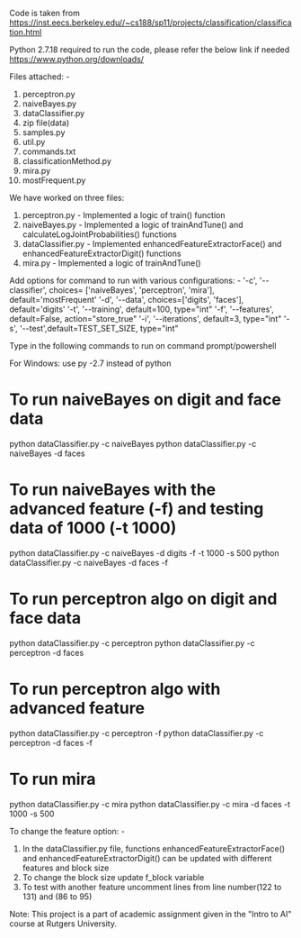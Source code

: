 Code is taken from https://inst.eecs.berkeley.edu//~cs188/sp11/projects/classification/classification.html

Python 2.7.18 required to run the code, please refer the below link if needed
https://www.python.org/downloads/

Files attached: -

1. perceptron.py
2. naiveBayes.py
3. dataClassifier.py
4. zip file(data)
5. samples.py
6. util.py
7. commands.txt
8. classificationMethod.py
9. mira.py
10. mostFrequent.py

We have worked on three files:
1. perceptron.py - Implemented a logic of train() function
2. naiveBayes.py - Implemented a logic of trainAndTune() and calculateLogJointProbabilities() functions
3. dataClassifier.py - Implemented enhancedFeatureExtractorFace() and enhancedFeatureExtractorDigit() functions
4. mira.py - Implemented a logic of trainAndTune()

Add options for command to run with various configurations: -
'-c', '--classifier', choices= ['naiveBayes', 'perceptron', 'mira'], default='mostFrequent'
'-d', '--data', choices=['digits', 'faces'], default='digits'
'-t', '--training', default=100, type="int"
'-f', '--features', default=False, action="store_true"
'-i', '--iterations', default=3, type="int"
'-s', '--test',default=TEST_SET_SIZE, type="int"


Type in the following commands to run on command prompt/powershell

For Windows: use py -2.7 instead of python 

# To run naiveBayes on digit and face data

python dataClassifier.py -c naiveBayes
python dataClassifier.py -c naiveBayes -d faces  

# To run naiveBayes with the advanced feature (-f) and testing data of 1000 (-t 1000) 

python dataClassifier.py  -c naiveBayes -d digits -f -t 1000 -s 500
python dataClassifier.py  -c naiveBayes -d faces -f 

# To run perceptron algo on digit and face data 

python dataClassifier.py -c perceptron 
python dataClassifier.py -c perceptron -d faces

# To run perceptron algo with advanced feature

python dataClassifier.py -c perceptron -f 
python dataClassifier.py -c perceptron -d faces -f

# To run mira
python dataClassifier.py -c mira
python dataClassifier.py -c mira -d faces -t 1000 -s 500
  

To change the feature option: -
1. In the dataClassifier.py file, functions enhancedFeatureExtractorFace() and enhancedFeatureExtractorDigit() 
can be updated with different features and block size
2. To change the block size update f_block variable
3. To test with another feature uncomment lines from line number(122 to 131) and (86 to 95) 

Note: This project is a part of academic assignment given in the "Intro to AI" course at Rutgers University.
